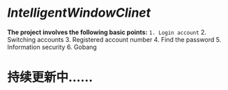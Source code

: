 # ***IntelligentWindowClinet***
**The project involves the following basic points:**
  `1. Login account`
  2. Switching accounts
  3. Registered account number
  4. Find the password
  5. Information security
  6. Gobang

# 持续更新中……
